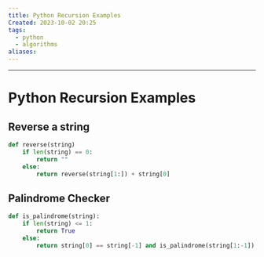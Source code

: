 ```yaml
---
title: Python Recursion Examples
Created: 2023-10-02 20:25
tags:
  - python
  - algorithms
aliases:
---
```


---
# Python Recursion Examples

## Reverse a string
```Python
def reverse(string)
	if len(string) == 0:
		return ""
	else:
		return reverse(string[1:]) + string[0]
```

## Palindrome Checker
```Python
def is_palindrome(string):
	if len(string) <= 1:
		return True
	else:
		return string[0] == string[-1] and is_palindrome(string[1:-1])
```

